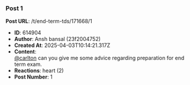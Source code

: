 ### Post 1
**Post URL**: /t/end-term-tds/171668/1
- **ID**: 614904
- **Author**: Ansh bansal (23f2004752)
- **Created At**: 2025-04-03T10:14:21.317Z
- **Content**:  
  <a class="mention" href="/u/carlton">@carlton</a> can you give me some advice regarding preparation for end term exam.
- **Reactions**: heart (2)
- **Post Number**: 1

